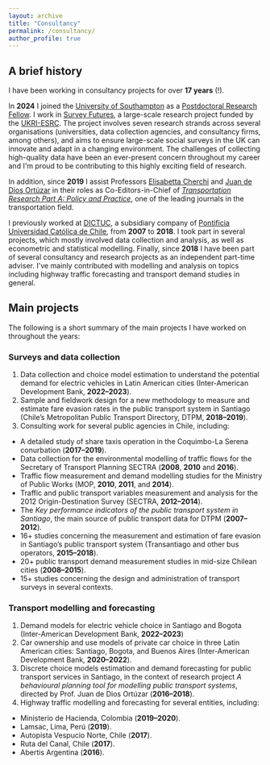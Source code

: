 ```yaml
---
layout: archive
title: "Consultancy"
permalink: /consultancy/
author_profile: true
---
```


## A brief history

I have been working in consultancy projects for over **17 years** (!).

In **2024** I joined the [University of Southampton](http://southampton.ac.uk) as a [Postdoctoral Research Fellow](https://www.southampton.ac.uk/people/65c5fn/mr-cristian-domarchi). I work in [Survey Futures](https://surveyfutures.net/), a large-scale research project funded by the [UKRI-ESRC](https://www.ukri.org/councils/esrc/). The project involves seven research strands across several organisations (universities, data collection agencies, and consultancy firms, among others), and aims to ensure large-scale social surveys in the UK can innovate and adapt in a changing environment. The challenges of collecting high-quality data have been an ever-present concern throughout my career and I'm proud to be contributing to this highly exciting field of research. 

In addition, since **2019** I assist Professors [Elisabetta Cherchi](https://www.ncl.ac.uk/engineering/staff/profile/elisabettacherchi.html) and [Juan de Dios Ortúzar](https://www.ing.uc.cl/academicos-e-investigadores/juan-de-dios-ortuzar-salas/) in their roles as Co-Editors-in-Chief of [*Transportation Research Part A: Policy and Practice*](https://www.journals.elsevier.com/transportation-research-part-a-policy-and-practice), one of the leading journals in the transportation field.

I previously worked at [DICTUC](http://www.dictuc.cl), a subsidiary company of [Pontificia Universidad Católica de Chile](http://www.puc.cl), from **2007** to **2018**. I took part in several projects, which mostly involved data collection and analysis, as well as econometric and statistical modelling. Finally, since **2018** I have been part of several consultancy and research projects as an independent part-time adviser. I've mainly contributed with modelling and analysis on topics including highway traffic forecasting and transport demand studies in general.

## Main projects

The following is a short summary of the main projects I have worked on throughout the years:

### Surveys and data collection

1. Data collection and choice model estimation to understand the potential demand for electric vehicles in Latin American cities (Inter-American Development Bank, **2022–2023**).
2. Sample and fieldwork design for a new methodology to measure and estimate fare evasion rates in the public transport system in Santiago (Chile’s Metropolitan Public Transport Directory, DTPM, **2018–2019**).
3. Consulting work for several public agencies in Chile, including:
* A detailed study of share taxis operation in the Coquimbo-La Serena conurbation (**2017–2019**).
* Data collection for the environmental modelling of traffic flows for the Secretary of Transport Planning SECTRA (**2008**, **2010** and **2016**).
* Traffic flow measurement and demand modelling studies for the Ministry of Public Works (MOP, **2010**, **2011**, and **2014**).
* Traffic and public transport variables measurement and analysis for the 2012 Origin-Destination Survey (SECTRA, **2012–2014**).
* The _Key performance indicators of the public transport system in Santiago_, the main source of public transport data for DTPM (**2007–2012**).
* 16+ studies concerning the measurement and estimation of fare evasion in Santiago’s public transport system (Transantiago and other bus operators, **2015–2018**).
* 20+ public transport demand measurement studies in mid-size Chilean cities (**2008–2015**).
* 15+ studies concerning the design and administration of transport surveys in several contexts.

### Transport modelling and forecasting

1. Demand models for electric vehicle choice in Santiago and Bogota (Inter-American Development Bank, **2022–2023**)
1. Car ownership and use models of private car choice in three Latin American cities: Santiago, Bogota, and Buenos Aires (Inter-American Development Bank, **2020–2022**).
2. Discrete choice models estimation and demand forecasting for public transport services in Santiago, in the context of research project _A behavioural planning tool for modelling public transport systems_, directed by Prof. Juan de Dios Ortúzar (**2016–2018**).
3. Highway traffic modelling and forecasting for several entities, including:
* Ministerio de Hacienda, Colombia (**2019–2020**).
* Lamsac, Lima, Perú (**2019**).
* Autopista Vespucio Norte, Chile (**2017**).
* Ruta del Canal, Chile (**2017**).
* Abertis Argentina (**2016**).
